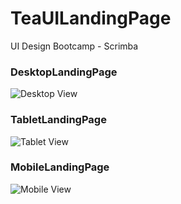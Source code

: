 # TeaUILandingPage
UI Design Bootcamp - Scrimba

### DesktopLandingPage
![Desktop View](https://i.imgur.com/AWMekfG.png)

### TabletLandingPage
![Tablet View](https://i.imgur.com/gK0dUEP.png)

### MobileLandingPage
![Mobile View](https://i.imgur.com/FQjPfao.png)
